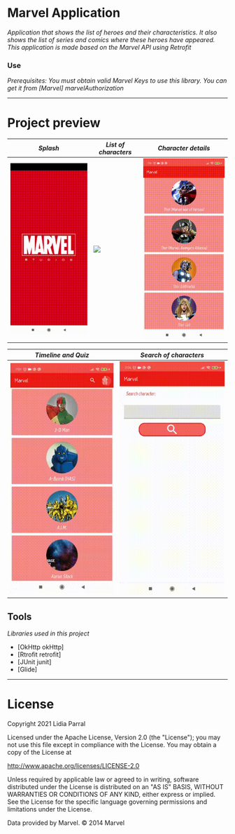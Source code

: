 # Marvel Application
_Application that shows the list of heroes and their characteristics. It also shows the list of series and comics where these heroes have appeared. This application is made based on the Marvel API using Retrofit_
 
 ### Use
 _Prerequisites: You must obtain valid Marvel Keys to use this library. You can get it from [Marvel] marvelAuthorization_
 

 -------------------------------------------------------------------------------------------------------------------------------------------------------------------------------

 # Project preview
 
 *Splash* | *List of characters* | *Character details* |
  ------- | -------------------- |  ------------------ |
![](img/splash_marvel.gif) | ![](img/list_personajes.gif) | ![](img/details_personaje.gif)
 
  *Timeline and Quiz* | *Search of characters* |
  ------------------- | ---------------------- |
![](img/tabLayout_quiz.gif) | ![](img/search_personaje.gif)
 
 ## Tools
 _Libraries used in this project_
 
* [OkHttp okHttp]
* [Rtrofit retrofit]
* [JUnit junit]
* [Glide]


 
 -------------------------------------------------------------------------------------------------------------------------------------------------------------------------------
 # License
 
Copyright 2021 Lidia Parral

Licensed under the Apache License, Version 2.0 (the "License");
you may not use this file except in compliance with the License.
You may obtain a copy of the License at

   http://www.apache.org/licenses/LICENSE-2.0

Unless required by applicable law or agreed to in writing, software
distributed under the License is distributed on an "AS IS" BASIS,
WITHOUT WARRANTIES OR CONDITIONS OF ANY KIND, either express or implied.
See the License for the specific language governing permissions and
limitations under the License.


Data provided by Marvel. © 2014 Marvel
